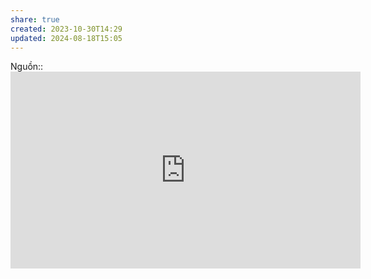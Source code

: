 ```yaml
---
share: true
created: 2023-10-30T14:29
updated: 2024-08-18T15:05
---
```

Nguồn:: <iframe width="560" height="315" src="https://www.youtube.com/embed/Sg4U4r_AgJU?si=aYt8PJjJWOvdjkC_&t=735" title="YouTube video player" frameborder="0" allow="accelerometer; autoplay; clipboard-write; encrypted-media; gyroscope; picture-in-picture; web-share" referrerpolicy="strict-origin-when-cross-origin" allowfullscreen></iframe>